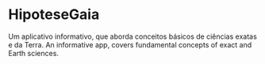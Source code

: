 # HipoteseGaia
Um aplicativo informativo, que aborda conceitos básicos de ciências exatas e da Terra. An informative app, covers fundamental concepts of exact and Earth sciences.

